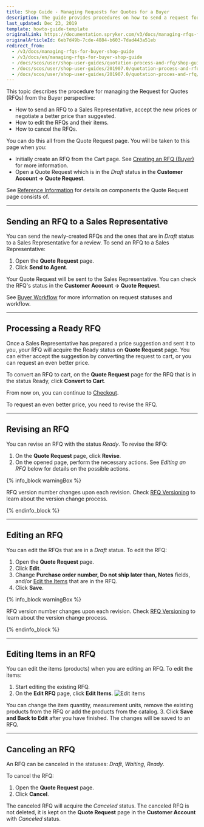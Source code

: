 ```yaml
---
title: Shop Guide - Managing Requests for Quotes for a Buyer
description: The guide provides procedures on how to send a request for quote, negotiate the price, update or cancel an RFQ.
last_updated: Dec 23, 2019
template: howto-guide-template
originalLink: https://documentation.spryker.com/v3/docs/managing-rfqs-for-buyer-shop-guide
originalArticleId: 6eb7d49b-7cde-4884-b603-7dad443a51eb
redirect_from:
  - /v3/docs/managing-rfqs-for-buyer-shop-guide
  - /v3/docs/en/managing-rfqs-for-buyer-shop-guide
  - /docs/scos/user/shop-user-guides/quotation-process-and-rfq/shop-guide-managing-requests-for-quotes-for-a-buyer.html
  - /docs/scos/user/shop-user-guides/201907.0/quotation-process-and-rfq/shop-guide-managing-requests-for-quotes-for-a-buyer.html
  - /docs/scos/user/shop-user-guides/201907.0/quotation-proces-and-rfq/shop-guide-managing-requests-for-quotes-for-a-buyer.html
---
```


This topic describes the procedure for managing the Request for Quotes (RFQs) from the Buyer perspective:

* How to send an RFQ to a Sales Representative, accept the new prices or negotiate a better price than suggested.
* How to edit the RFQs and their items.
* How to cancel the RFQs.

You can do this all from the Quote Request page. You will be taken to this page when you:

* Initially create an RFQ from the Cart page. See [Creating an RFQ (Buyer)](/docs/scos/user/shop-user-guides/quotation-proces-and-rfq/shop-guide-creating-a-request-for-quote.html) for more information.
* Open a Quote Request which is in the *Draft* status in the **Customer Account → Quote Request**.

See [Reference Information](/docs/scos/user/shop-user-guides/quotation-proces-and-rfq/shop-guide-request-for-quote-reference-information.html) for details on components the Quote Request page consists of.
***
## Sending an RFQ to a Sales Representative

You can send the newly-created RFQs and the ones that are in *Draft* status to a Sales Representative for a review. To send an RFQ to a Sales Representative:

1. Open the **Quote Request** page.
2. Click **Send to Agent**.

Your Quote Request will be sent to the Sales Representative. You can check the RFQ's status in the **Customer Account -> Quote Request**.

See [Buyer Workflow](/docs/scos/user/shop-user-guides/quotation-proces-and-rfq/shop-guide-request-for-quote-reference-information.html) for more information on request statuses and workflow.
***
## Processing a Ready RFQ

Once a Sales Representative has prepared a price suggestion and sent it to you, your RFQ will acquire the Ready status on **Quote Request** page. You can either accept the suggestion by converting the request to cart, or you can request an even better price.

To convert an RFQ to cart, on the **Quote Request** page for the RFQ that is in the status Ready, click **Convert to Cart**.

From now on, you can continue to [Checkout](/docs/scos/user/shop-user-guides/shop-guide-checkout/shop-guide-checkout.html).

To request an even better price, you need to revise the RFQ.
***
## Revising an RFQ

You can revise an RFQ with the status *Ready*. To revise the RFQ:

1. On the **Quote Request** page, click **Revise**.
2. On the opened page, perform the necessary actions. See *Editing an RFQ* below for details on the possible actions.

{% info_block warningBox %}

RFQ version number changes upon each revision. Check [RFQ Versioning](/docs/scos/user/features/quotation-process-feature-overview.html#rfq-versioning) to learn about the version change process.

{% endinfo_block %}

***
## Editing an RFQ

You can edit the RFQs that are in a *Draft* status. To edit the RFQ:

1. Open the **Quote Request** page.
2. Click **Edit**.
3. Change **Purchase order number, Do not ship later than, Notes** fields, and/or [Edit the Items](/docs/scos/user/features/quotation-process-feature-overview.html#quotation-process-and-rfq-on-the-storefront) that are in the RFQ.
4. Click **Save**.

{% info_block warningBox %}

RFQ version number changes upon each revision. Check [RFQ Versioning](/docs/scos/user/features/quotation-process-feature-overview.html#rfq-versioning) to learn about the version change process.

{% endinfo_block %}

***
## Editing Items in an RFQ

You can edit the items (products) when you are editing an RFQ. To edit the items:

1. Start editing the existing RFQ.
2. On the **Edit RFQ** page, click **Edit Items**.
![Edit items](https://spryker.s3.eu-central-1.amazonaws.com/docs/User+Guides/Shop+User+Guides/RFQ/Shop+Guide+-+Managing+Requests+for+Quotes+for+a+Buyer/edit-items.png)

You can change the item quantity, measurement units, remove the existing products from the RFQ or add the products from the catalog.
3. Click **Save and Back to Edit** after you have finished. The changes will be saved to an RFQ.
***
## Canceling an RFQ

An RFQ can be canceled in the statuses: *Draft*, *Waiting*, *Ready*.

To cancel the RFQ:

1. Open the **Quote Request** page.
2. Click **Cancel**.

The canceled RFQ will acquire the *Canceled* status. The canceled RFQ is not deleted, it is kept on the **Quote Request** page in the **Customer Account** with *Canceled* status.
